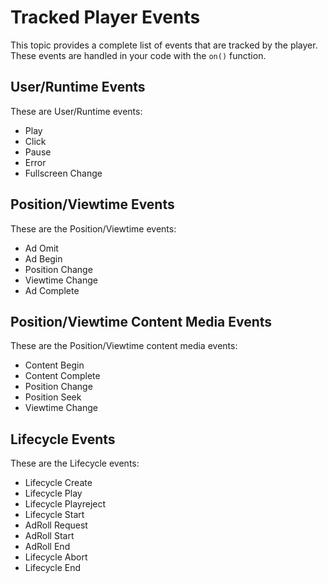# Tracked Player Events
This topic provides a complete list of events that are tracked by the player.  These events are handled in your code with the `on()` function.

## User/Runtime Events

These are User/Runtime events:	
	
* Play	 
* Click	 
* Pause	 
* Error	 
* Fullscreen Change

## Position/Viewtime Events

These are the Position/Viewtime events:
	
* Ad Omit
* Ad Begin	  
* Position Change
* Viewtime Change
* Ad Complete	

## Position/Viewtime Content Media Events

These are the Position/Viewtime content media events:

* Content Begin	 
* Content Complete
* Position Change
* Position Seek	 
* Viewtime Change

## Lifecycle Events

These are the Lifecycle events:

* Lifecycle Create 
* Lifecycle Play	 
* Lifecycle Playreject	 
* Lifecycle Start 
* AdRoll Request	 
* AdRoll Start	 
* AdRoll End
* Lifecycle Abort
* Lifecycle End	